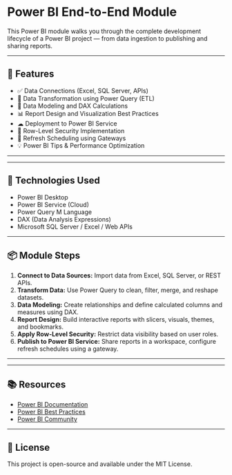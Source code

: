 <!DOCTYPE html>
<html lang="en">
<head>
  <meta charset="UTF-8">
  <title>Power BI End-to-End Module</title>
 
</head>
<body>

  <h1>Power BI End-to-End Module</h1>

  <p>This Power BI module walks you through the complete development lifecycle of a Power BI project — from data ingestion to publishing and sharing reports.</p>

  <hr>

  <h2>🚀 Features</h2>
  <ul>
    <li>✅ Data Connections (Excel, SQL Server, APIs)</li>
    <li>🔄 Data Transformation using Power Query (ETL)</li>
    <li>🧠 Data Modeling and DAX Calculations</li>
    <li>📊 Report Design and Visualization Best Practices</li>
    <li>☁ Deployment to Power BI Service</li>
    <li>🔐 Row-Level Security Implementation</li>
    <li>🔄 Refresh Scheduling using Gateways</li>
    <li>💡 Power BI Tips & Performance Optimization</li>
  </ul>

  <hr>



  <hr>

  <h2>🔧 Technologies Used</h2>
  <ul>
    <li>Power BI Desktop</li>
    <li>Power BI Service (Cloud)</li>
    <li>Power Query M Language</li>
    <li>DAX (Data Analysis Expressions)</li>
    <li>Microsoft SQL Server / Excel / Web APIs</li>
  </ul>

  <hr>

  <h2>📦 Module Steps</h2>
  <ol>
    <li><strong>Connect to Data Sources:</strong> Import data from Excel, SQL Server, or REST APIs.</li>
    <li><strong>Transform Data:</strong> Use Power Query to clean, filter, merge, and reshape datasets.</li>
    <li><strong>Data Modeling:</strong> Create relationships and define calculated columns and measures using DAX.</li>
    <li><strong>Report Design:</strong> Build interactive reports with slicers, visuals, themes, and bookmarks.</li>
    <li><strong>Apply Row-Level Security:</strong> Restrict data visibility based on user roles.</li>
    <li><strong>Publish to Power BI Service:</strong> Share reports in a workspace, configure refresh schedules using a gateway.</li>
  </ol>

  <hr>

 

  <hr>

  <h2>📚 Resources</h2>
  <ul>
    <li><a href="https://learn.microsoft.com/en-us/power-bi/">Power BI Documentation</a></li>
    <li><a href="https://docs.microsoft.com/en-us/power-bi/guidance/">Power BI Best Practices</a></li>
    <li><a href="https://community.powerbi.com/">Power BI Community</a></li>
  </ul>

  <hr>

  <h2>📝 License</h2>
  <p>This project is open-source and available under the MIT License.</p>

</body>
</html>
